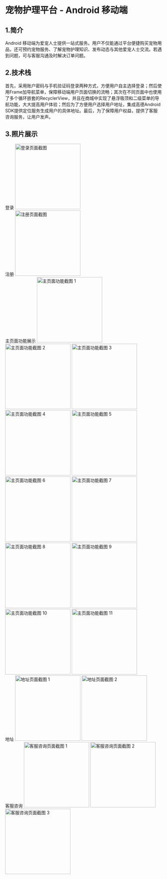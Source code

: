# 宠物护理平台 - Android 移动端
  ## 1.简介
Android 移动端为爱宠人士提供一站式服务。用户不仅能通过平台便捷购买宠物用品，还可预约宠物服务、了解宠物护理知识、发布动态与其他爱宠人士交流。若遇到问题，可与客服沟通及时解决订单问题。
  ## 2.技术栈
首先，采用账户密码与手机验证码登录两种方式，方便用户自主选择登录；然后使用Frame加导航菜单，保障移动端用户页面切换的流畅；其次在不同页面中也使用了多个循环嵌套的RecyclerView，并且在商城中实现了悬浮吸顶和二级菜单的导航功能，大大提高用户体验；然后为了方便用户选择用户地址，集成高德Android SDK提供定位服务生成用户的具体地址。最后，为了保障用户权益，提供了客服咨询服务，让用户发声。

  ## 3.照片展示  
登录
<img src="https://github.com/user-attachments/assets/6730fa93-2758-4fe8-9d12-b3e63fc46dbb" width="210px" alt="登录页面截图">  
注册
<img src="https://github.com/user-attachments/assets/6b304ad6-bfb1-4879-bfbb-1e492adf2ecc" width="210px" alt="注册页面截图">  
主页面功能展示
<img src="https://github.com/user-attachments/assets/70babe15-135a-4a62-9b4d-d71ebef77397" width="210px" alt="主页面功能截图 1">
<img src="https://github.com/user-attachments/assets/12c8134e-adad-4b8d-a6e0-f3b73f928717" width="210px" alt="主页面功能截图 2">
<img src="https://github.com/user-attachments/assets/8b8c23d1-8075-4ad4-accd-67da1c476f17" width="210px" alt="主页面功能截图 3">
<img src="https://github.com/user-attachments/assets/a502e3cc-fb87-4feb-8cfa-c0c8fef0538e" width="210px" alt="主页面功能截图 4">
<img src="https://github.com/user-attachments/assets/622f4099-8b25-4ff2-8997-40e383351548" width="210px" alt="主页面功能截图 5">
<img src="https://github.com/user-attachments/assets/3548b397-64b4-48cc-90e1-9dca94202e23" width="210px" alt="主页面功能截图 6">
<img src="https://github.com/user-attachments/assets/28cb248a-1dad-4b81-854a-48485df10551" width="210px" alt="主页面功能截图 7">
<img src="https://github.com/user-attachments/assets/a6f4d999-87b5-4d66-8d00-fe5c0b590635" width="210px" alt="主页面功能截图 8">
<img src="https://github.com/user-attachments/assets/09847bfe-9a38-4b8f-84b0-c0064edfd097" width="210px" alt="主页面功能截图 9">
<img src="https://github.com/user-attachments/assets/7b218753-0c66-47b2-8a86-c8939a3cc188" width="210px" alt="主页面功能截图 10">
<img src="https://github.com/user-attachments/assets/1b0e2894-5634-451f-9715-efe7c0415851" width="210px" alt="主页面功能截图 11">  
地址
<img src="https://github.com/user-attachments/assets/a219dd28-aa45-4d1f-8cae-2a45b6c70bae" width="210px" alt="地址页面截图 1">
<img src="https://github.com/user-attachments/assets/29f72611-bf60-4238-93a6-b549cdc16327" width="210px" alt="地址页面截图 2">  
客服咨询
<img src="https://github.com/user-attachments/assets/5e9945da-e496-420e-b8b0-601ca8331e32" width="210px" alt="客服咨询页面截图 1">
<img src="https://github.com/user-attachments/assets/6797a25b-1fd6-4411-9d23-bad199fe42f1" width="210px" alt="客服咨询页面截图 2">
<img src="https://github.com/user-attachments/assets/76266bb2-1bfb-4d46-9822-e0a1f2f38820" width="210px" alt="客服咨询页面截图 3">


